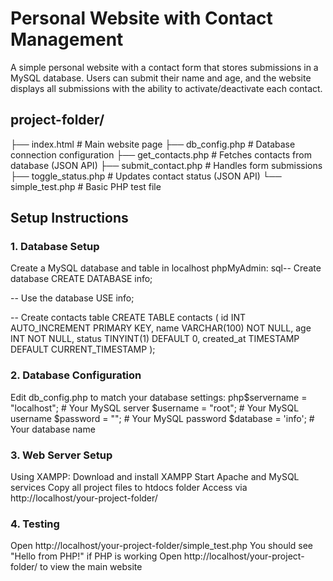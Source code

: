 # Personal Website with Contact Management
A simple personal website with a contact form that stores submissions in a MySQL database. Users can submit their name and age, and the website displays all submissions with the ability to activate/deactivate each contact.

## project-folder/
├── index.html          # Main website page
├── db_config.php       # Database connection configuration
├── get_contacts.php    # Fetches contacts from database (JSON API)
├── submit_contact.php  # Handles form submissions
├── toggle_status.php   # Updates contact status (JSON API)
└── simple_test.php     # Basic PHP test file

## Setup Instructions
### 1. Database Setup
Create a MySQL database and table in localhost  phpMyAdmin:
sql-- Create database
CREATE DATABASE info;

-- Use the database
USE info;

-- Create contacts table
CREATE TABLE contacts (
    id INT AUTO_INCREMENT PRIMARY KEY,
    name VARCHAR(100) NOT NULL,
    age INT NOT NULL,
    status TINYINT(1) DEFAULT 0,
    created_at TIMESTAMP DEFAULT CURRENT_TIMESTAMP
);

### 2. Database Configuration
Edit db_config.php to match your database settings:
php$servername = "localhost";    # Your MySQL server
$username = "root";           # Your MySQL username
$password = "";               # Your MySQL password
$database = 'info';           # Your database name

### 3. Web Server Setup
Using XAMPP:
Download and install XAMPP
Start Apache and MySQL services
Copy all project files to htdocs folder
Access via http://localhost/your-project-folder/

### 4. Testing

Open http://localhost/your-project-folder/simple_test.php
You should see "Hello from PHP!" if PHP is working
Open http://localhost/your-project-folder/ to view the main website
